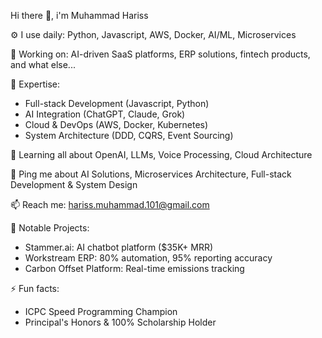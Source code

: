 Hi there 👋, i'm Muhammad Hariss

⚙️ I use daily: Python, Javascript, AWS, Docker, AI/ML, Microservices

🔭 Working on: AI-driven SaaS platforms, ERP solutions, fintech products, and what else...

💅 Expertise: 
- Full-stack Development (Javascript, Python)
- AI Integration (ChatGPT, Claude, Grok)
- Cloud & DevOps (AWS, Docker, Kubernetes)
- System Architecture (DDD, CQRS, Event Sourcing)

🌱 Learning all about OpenAI, LLMs, Voice Processing, Cloud Architecture

💬 Ping me about AI Solutions, Microservices Architecture, Full-stack Development & System Design

📫 Reach me: hariss.muhammad.101@gmail.com

🚀 Notable Projects:
- Stammer.ai: AI chatbot platform ($35K+ MRR)
- Workstream ERP: 80% automation, 95% reporting accuracy
- Carbon Offset Platform: Real-time emissions tracking

⚡️ Fun facts: 
- ICPC Speed Programming Champion
- Principal's Honors & 100% Scholarship Holder

